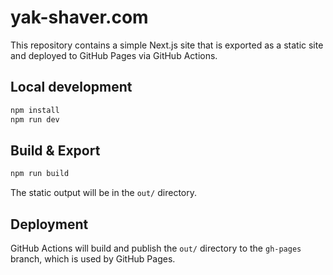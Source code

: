 # yak-shaver.com

This repository contains a simple Next.js site that is exported as a static site and deployed to GitHub Pages via GitHub Actions.

## Local development

```bash
npm install
npm run dev
```

## Build & Export

```bash
npm run build
```

The static output will be in the `out/` directory.

## Deployment

GitHub Actions will build and publish the `out/` directory to the `gh-pages` branch, which is used by GitHub Pages.
